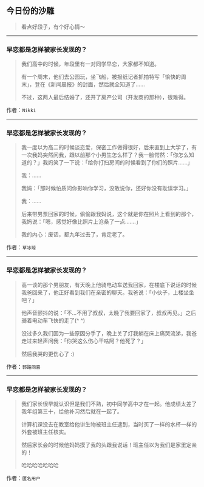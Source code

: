 ## 今日份的沙雕

> 看点好段子，有个好心情～


 
---

### 早恋都是怎样被家长发现的？

> 我们高中的时候，年段里有一对同学早恋，大家都不知道。
> 
> 有一个周末，他们去公园玩，坐飞船，被报纸记者抓拍特写「愉快的周末」，登在《新闻晨报》的封面，然后就全知道了......
> 
> 不过，这两人最后结婚了，还开了房产公司（开发商的那种），很难得。


作者：`Nikki`

---

### 早恋都是怎样被家长发现的？

> 我一度以为高二的时候谈恋爱，保密工作做得很好，后来直到上大学了，有一次我妈突然问我，跟以前那个小男生怎么样了？我一脸愕然：「你怎么知道的？」我妈笑了一下说：「给你打扫房间的时候看到了你们的照片……」
> 
> 我：......
> 
> 我妈：「那时候怕质问你影响你学习，没敢说你，还好你没有耽误学习。」
> 
> 我：......
> 
> 后来带男票回家的时候，偷偷跟我妈说，这个就是你在照片上看到的那个，我妈说：「嗯，感觉好像比照片上沧桑了一点.......」
> 
> 我的内心：废话，都九年过去了，肯定老了。


作者：`草冰琼`

---

### 早恋都是怎样被家长发现的？

> 高一谈的那个男朋友，有天晚上他骑电动车送我回家，在楼底下说话的时候我爸回来了，他正好看到我们在亲密的聊天。我爸说：「小伙子，上楼坐坐吧？」
> 
> 他声音颤抖的说：「不…不用了叔叔，太晚了我要回家了，叔叔再见。」之后骑着电动车飞快的走了(^ ^)
> 
> 没过多久我们因为一些原因分手了，晚上关了灯我躺在床上痛哭流涕，我爸走过来轻声问我：「你哭这么伤心干啥阿？他死了？」
> 
> 然后我哭的更伤心了 :)


作者：`郭路同喜`

---

### 早恋都是怎样被家长发现的？

> 我们家长很早就认识但是我们不熟，初中同学高中才在一起。他成绩太差了我年组第三十，给他补习然后就在一起了。
> 
> 计算机课没去在教室给他讲生物被班主任逮到，当时买了一样的水杯一样的外套被班主任核实。
> 
> 然后家长会的时候他妈妈摸了我的头跟我说话！班主任以为我们是家里定亲的！
> 
> 哈哈哈哈哈哈哈


作者：`匿名用户`